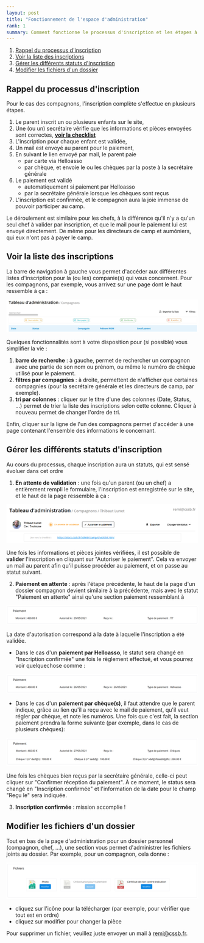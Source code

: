 ```yaml
---
layout: post
title: "Fonctionnement de l'espace d'administration"
rank: 1
summary: Comment fonctionne le processus d'inscription et les étapes à effectuer pour la validation d'un dossier
---
```


1. [Rappel du processus d'inscription](#rappel-du-processus-dinscription)
2. [Voir la liste des inscriptions](#voir-la-liste-des-inscriptions)
3. [Gérer les différents statuts d'inscription](#gérer-les-différents-statuts-dinscription)
4. [Modifier les fichiers d'un dossier](#modifier-les-fichiers-dun-dossier)

## Rappel du processus d'inscription

Pour le cas des compagnons, l'inscription complète s'effectue en plusieurs étapes.

1. Le parent inscrit un ou plusieurs enfants sur le site,
2. Une (ou un) secrétaire vérifie que les informations et pièces envoyées sont correctes, [**voir la checklist**](./checklist.md)
3. L'inscription pour chaque enfant est validée,
4. Un mail est envoyé au parent pour le paiement,
5. En suivant le lien envoyé par mail, le parent paie
   - par carte via Helloasso
   - par chèque, et envoie le ou les chèques par la poste à la secrétaire générale
6. Le paiement est validé
   - automatiquement si paiement par Helloasso
   - par la secrétaire générale lorsque les chèques sont reçus
7. L'inscription est confirmée, et le compagnon aura la joie immense de pouvoir participer au camp.

Le déroulement est similaire pour les chefs, à la différence qu'il n'y a qu'un seul chef à valider par inscription, et que le mail pour le paiement lui est envoyé directement. De même pour les directeurs de camp et aumôniers, qui eux n'ont pas à payer le camp.

## Voir la liste des inscriptions

La barre de navigation à gauche vous permet d'accéder aux différentes listes d'inscription pour la (ou les) companie(s) qui vous concernent.
Pour les compagnons, par exemple, vous arrivez sur une page dont le haut ressemble à ça :

<img src="./fonctionnement/companions.jpg" class="center width-100">

Quelques fonctionnalités sont à votre disposition pour (si possible) vous simplifier la vie :

1. **barre de recherche** : à gauche, permet de rechercher un compagnon avec une partie de son nom ou prénom, ou même le numéro de chèque utilisé pour le paiement.
2. **filtres par compagnies** : à droite, permettent de n'afficher que certaines compagnies (pour la secrétaire générale et les directeurs de camp, par exemple).
3. **tri par colonnes** : cliquer sur le titre d'une des colonnes (Date, Status, ...) permet de trier la liste des inscriptions selon cette colonne. Cliquer à nouveau permet de changer l'ordre de tri.

Enfin, cliquer sur la ligne de l'un des compagnons permet d'accéder à une page contenant l'ensemble des informations le concernant.

## Gérer les différents statuts d'inscription

Au cours du processus, chaque inscription aura un statuts, qui est sensé évoluer dans cet ordre

1. **En attente de validation**  : une fois qu'un parent (ou un chef) a entièrement rempli le formulaire, l'inscription est enregistrée sur le site, et le haut de la page ressemble à ça :

<img src="./fonctionnement/companion.png" class="center width-100">

Une fois les informations et pièces jointes vérifiées, il est possible de **valider** l'inscription en cliquant sur "Autoriser le paiement".
Cela va envoyer un mail au parent afin qu'il puisse procéder au paiement, et on passe au statut suivant.

2. **Paiement en attente** : après l'étape précédente, le haut de la page d'un dossier compagnon devient similaire à la précédente, mais avec le statut "Paiement en attente" ainsi qu'une section paiement ressemblant à

<img src="./fonctionnement/payment-0.png" class="center width-100">

La date d'autorisation correspond à la date à laquelle l'inscription a été validée.

 - Dans le cas d'un **paiement par Helloasso**, le statut sera changé en "Inscription confirmée" une fois le règlement effectué, et vous pourrez voir quelquechose comme :

<img src="./fonctionnement/payment-1.png" class="center width-100">

- Dans le cas d'un **paiement par chèque(s)**, il faut attendre que le parent indique, grâce au lien qu'il a reçu avec le mail de paiement, qu'il veut régler par chèque, et note les numéros.
Une fois que c'est fait, la section paiement prendra la forme suivante (par exemple, dans le cas de plusieurs chèques):

<img src="./fonctionnement/payment-2.png" class="center width-100">

Une fois les chèques bien reçus par la secrétaire générale, celle-ci peut cliquer sur "Confirmer réception du paiement". À ce moment, le status sera changé en "Inscription confirmée" et l'information de la date pour le champ "Reçu le" sera indiquée.

3. **Inscription confirmée** : mission accomplie !

## Modifier les fichiers d'un dossier

Tout en bas de la page d'administration pour un dossier personnel (compagnon, chef, ...), une section vous permet d'administrer les fichiers joints au dossier.
Par exemple, pour un compagnon, cela donne :

<img src="./fonctionnement/filesDisplay.png" class="center width-100">

- cliquez sur l'icône pour la télécharger (par exemple, pour vérifier que tout est en ordre)
- cliquez sur modifier pour changer la pièce

Pour supprimer un fichier, veuillez juste envoyer un mail à remi@cssb.fr.
